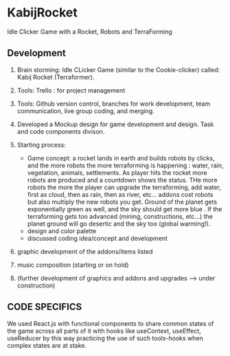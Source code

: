 # KabijRocket
Idle Clicker Game with a Rocket, Robots and TerraForming 

Development
----------

1. Brain storming: Idle CLicker Game (similar to the Cookie-clicker) called: Kabij Rocket (Terraformer). 

2. Tools: Trello : for project management

3. Tools: Github version control, branches for work development, team communication, live group coding, and merging. 

4. Developed a Mockup design for game development and design. Task and code components divison.

5. Starting process: 
    * Game concept: a rocket lands in earth and builds robots by clicks, and the more robots the more terraforming is happening : water, rain, vegetation, animals, settlements. As player hits the rocket more robots are produced and a countdown shows the status. THe more robots the more the player can upgrade the terraforming, add water, first as cloud, then as rain, then as river, etc... addons cost robots but also multiply the new robots you get. Ground of the planet gets exponentially green as well, and the sky should get more blue . If the terraforming gets too advanced (mining, constructions, etc...) the planet ground will go desertic and the sky too (global warming!).
    * design and color palette
    * discussed coding idea/concept and development

6. graphic development of the addons/items listed

7. music composition (starting or on hold)
8. (further development of graphics and addons and upgrades --> under construction)

CODE SPECIFICS
--------------

We used React.js with functional components to share common states of the game across all parts of it with hooks like useContext, useEffect, useReducer by this way practicing the use of such tools-hooks when complex states are at stake. 





